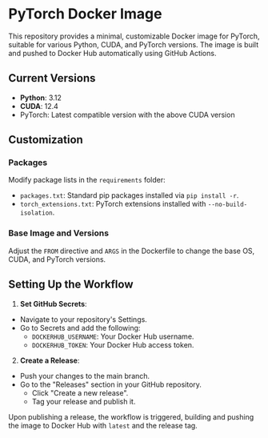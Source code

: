 # PyTorch Docker Image

This repository provides a minimal, customizable Docker image for PyTorch, suitable for various Python, CUDA, and PyTorch versions. The image is built and pushed to Docker Hub automatically using GitHub Actions.

## Current Versions
- **Python**: 3.12
- **CUDA**: 12.4
- PyTorch: Latest compatible version with the above CUDA version

## Customization

### Packages
Modify package lists in the `requirements` folder:
- `packages.txt`: Standard pip packages installed via `pip install -r`.
- `torch_extensions.txt`: PyTorch extensions installed with `--no-build-isolation`.

### Base Image and Versions
Adjust the `FROM` directive and `ARGS` in the Dockerfile to change the base OS, CUDA, and PyTorch versions.

## Setting Up the Workflow
1. **Set GitHub Secrets**:
- Navigate to your repository's Settings.
- Go to Secrets and add the following:
    - `DOCKERHUB_USERNAME`: Your Docker Hub username.
    - `DOCKERHUB_TOKEN`: Your Docker Hub access token.

2. **Create a Release**:
- Push your changes to the main branch.
- Go to the "Releases" section in your GitHub repository.
    - Click "Create a new release".
    - Tag your release and publish it.

Upon publishing a release, the workflow is triggered, building and pushing the image to Docker Hub  with `latest` and the release tag.
